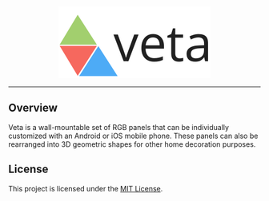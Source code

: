 <p align="center"><img src="./docs/images/logo.svg" /></p>

--- 
## Overview 
Veta is a wall-mountable set of RGB panels that can be individually customized with an Android or iOS mobile phone. These panels can also be rearranged into 3D geometric shapes for other home decoration purposes. 

## License
This project is licensed under the [MIT License](./LICENSE).
